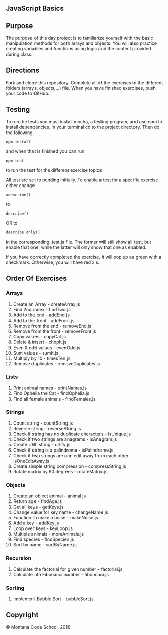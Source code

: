 ## JavaScript Basics

## Purpose

The purpose of this day project is to familiarize yourself with the basic manipulation methods for both arrays and objects. You will also practice creating variables and functions using logic and the content provided during class.

## Directions

Fork and clone this repository. Complete all of the exercises in the different folders (arrays, objects,...) file. When you have finished exercises, push your code to GitHub.

## Testing

To run the tests you must install mocha, a testing program, and use npm to install dependencies. In your terminal cd to the project directory. Then do the following.

```
npm install
```

and when that is finished you can run

```
npm test
```

to run the test for the different exercise topics

All test are set to pending initially. To enable a test for a specific exercise either change

```
xdescribe()
```

to

```
describe()
```

OR to

```
describe.only()
```

in the corresponding .test.js file. The former will still show all test, but enable that one, while the latter will only show that one as enabled.

If you have correctly completed the exercise, it will pop up as green with a checkmark. Otherwise, you will have red x's.

## Order Of Exercises

### Arrays

1. Create an Array - createArray.js
2. Find 2nd index - findTwo.js
3. Add to the end - addEnd.js
4. Add to the front - addFront.js
5. Remove from the end - removeEnd.js
6. Remove from the front - removeFront.js
7. Copy values - copyCat.js
8. Delete & insert - chopIt.js
9. Even & odd values - evenOdd.js
10. Sum values - sumIt.js
11. Multiply by 10 - timesTen.js
12. Remove duplicates - removeDuplicates.js

### Lists

1. Print animal names - printNames.js
2. Find Ophelia the Cat - findOphelia.js
3. Find all female animals - findFemales.js

### Strings

1. Count string - countString.js
2. Reverse string - reverseString.js
3. Check if string has no duplicate characters - isUnique.js
4. Check if two strings are anagrams - isAnagram.js
5. Create URL string - urlify.js
6. Check if string is a palindrome - isPalindrome.js
7. Check if two strings are one edit away from each other - isOneEditAway.js
8. Create simple string compression - compressString.js
9. Rotate matrix by 90 degrees - rotateMatrix.js

### Objects

1. Create an object animal - animal.js
2. Return age - findAge.js
3. Get all keys - getKeys.js
4. Change value for key name - changeName.js
5. Function to make a noise - makeNoise.js
6. Add a key - addKey.js
7. Loop over keys - keyLoop.js
8. Multiple animals - moreAnimals.js
9. Find species - findSpecies.js
10. Sort by name - sortByName.js

### Recursion

1. Calculate the factorial for given number - factorial.js
2. Calculate nth Fibonacci number - fibonnaci.js

### Sorting

1. Implement Bubble Sort - bubbleSort.js

## Copyright

&copy; Montana Code School, 2016.
